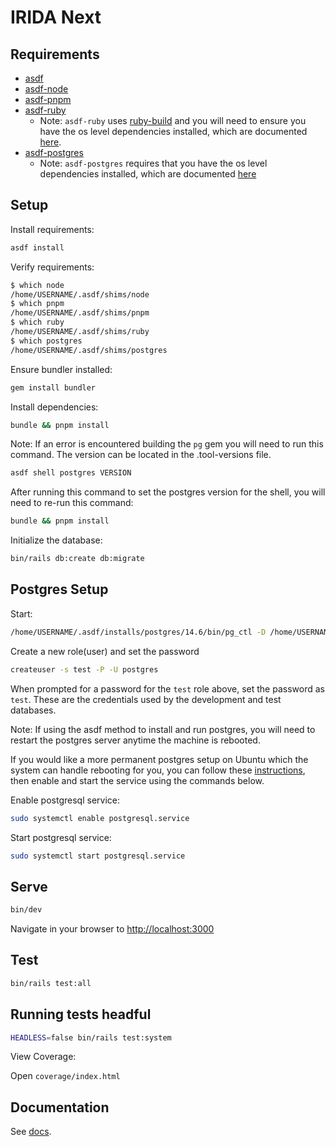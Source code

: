 # IRIDA Next

## Requirements

- [asdf](https://asdf-vm.com)
- [asdf-node](https://github.com/asdf-vm/asdf-nodejs)
- [asdf-pnpm](https://github.com/jonathanmorley/asdf-pnpm)
- [asdf-ruby](https://github.com/asdf-vm/asdf-ruby)
  - Note: `asdf-ruby` uses [ruby-build](https://github.com/rbenv/ruby-build) and you will need to ensure you have the os level dependencies installed, which are documented [here](https://github.com/rbenv/ruby-build/wiki#suggested-build-environment).
- [asdf-postgres](https://github.com/smashedtoatoms/asdf-postgres)
  - Note: `asdf-postgres` requires that you have the os level dependencies installed, which are documented [here](https://github.com/smashedtoatoms/asdf-postgres#dependencies)

## Setup

Install requirements:

```bash
asdf install
```

Verify requirements:

```bash
$ which node
/home/USERNAME/.asdf/shims/node
$ which pnpm
/home/USERNAME/.asdf/shims/pnpm
$ which ruby
/home/USERNAME/.asdf/shims/ruby
$ which postgres
/home/USERNAME/.asdf/shims/postgres
```

Ensure bundler installed:

```bash
gem install bundler
```

Install dependencies:

```bash
bundle && pnpm install
```

Note: If an error is encountered building the `pg` gem you will need to run this command. The version can be located in the .tool-versions file.

```bash
asdf shell postgres VERSION
```

After running this command to set the postgres version for the shell, you will need to re-run this command:

```bash
bundle && pnpm install
```

Initialize the database:

```bash
bin/rails db:create db:migrate
```

## Postgres Setup

Start:

```bash
/home/USERNAME/.asdf/installs/postgres/14.6/bin/pg_ctl -D /home/USERNAME/.asdf/installs/postgres/14.6/data -l logfile start
```

Create a new role(user) and set the password

```bash
createuser -s test -P -U postgres
```

When prompted for a password for the `test` role above, set the password as `test`. These are the credentials used by the development and test databases.

Note: If using the asdf method to install and run postgres, you will need to restart the postgres server anytime the machine is rebooted.

If you would like a more permanent postgres setup on Ubuntu which the system can handle rebooting for you, you can follow these [instructions](https://linuxhint.com/install-and-setup-postgresql-database-ubuntu-22-04/), then enable and start the service using the commands below.

Enable postgresql service:

```bash
sudo systemctl enable postgresql.service
```

Start postgresql service:

```bash
sudo systemctl start postgresql.service
```

## Serve

```bash
bin/dev
```

Navigate in your browser to [http://localhost:3000](http://localhost:3000)

## Test

```bash
bin/rails test:all
```

## Running tests headful

```bash
HEADLESS=false bin/rails test:system
```

View Coverage:

Open `coverage/index.html`

## Documentation

See [docs](https://phac-nml.github.io/irida-next/).
